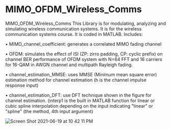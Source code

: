 # MIMO_OFDM_Wireless_Comms

MIMO_OFDM_Wireless_Comms
This Library is for modulating, analyzing and simulating wireless communication systems. It is for the wireless communication systems course. It is coded in MATLAB. Includes:

•	MIMO_channel_coefficient: generates a correlated MIMO fading channel

•	OFDM: simulates the effect of ISI (ZP: zirro padding, CP: cyclic prefix) on channel BER performance of OFDM system with N=64 FFT and 16 carriers for 16-QAM in AWGN channel and multipath Rayleigh fading.

•	channel_estimation_MMSE: uses MMSE (Minimum mean square error) estimation method for channel estimation (h is the channel impulse response input)

•	channel_estimation_DFT: use DFT technique shown in the figure for channel estimation. (interp1 is the built in MATLAB function for linear or cubic spline interpolation depending on the input indicating "linear" or "spline" (the method, 4th input argument)


![Screen Shot 2021-06-19 at 10 42 11 PM](https://user-images.githubusercontent.com/46723995/122661201-a4aa9480-d155-11eb-94a6-15651eb9ed31.png)

